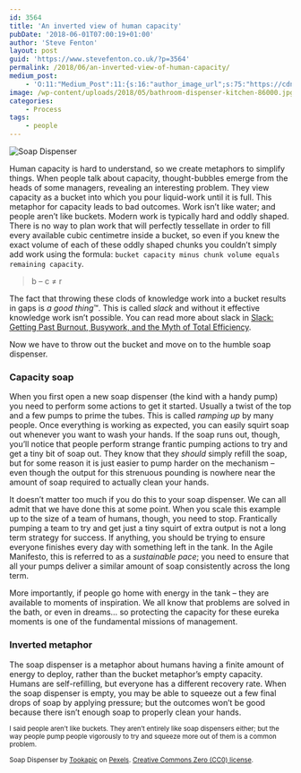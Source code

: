 ```yaml
---
id: 3564
title: 'An inverted view of human capacity'
pubDate: '2018-06-01T07:00:19+01:00'
author: 'Steve Fenton'
layout: post
guid: 'https://www.stevefenton.co.uk/?p=3564'
permalink: /2018/06/an-inverted-view-of-human-capacity/
medium_post:
    - 'O:11:"Medium_Post":11:{s:16:"author_image_url";s:75:"https://cdn-images-1.medium.com/fit/c/400/400/1*eXkhfEuF41g5W_xnc_ydLA.jpeg";s:10:"author_url";s:38:"https://medium.com/@steve.fenton.co.uk";s:11:"byline_name";N;s:12:"byline_email";N;s:10:"cross_link";s:3:"yes";s:2:"id";s:12:"eb3ba38c28c2";s:21:"follower_notification";s:3:"yes";s:7:"license";s:19:"all-rights-reserved";s:14:"publication_id";s:2:"-1";s:6:"status";s:6:"public";s:3:"url";s:86:"https://medium.com/@steve.fenton.co.uk/an-inverted-view-of-human-capacity-eb3ba38c28c2";}'
image: /wp-content/uploads/2018/05/bathroom-dispenser-kitchen-86000.jpg
categories:
    - Process
tags:
    - people
---
```


![Soap Dispenser](/wp-content/uploads/2018/05/bathroom-dispenser-kitchen-86000-1024x682.jpg)

Human capacity is hard to understand, so we create metaphors to simplify things. When people talk about capacity, thought-bubbles emerge from the heads of some managers, revealing an interesting problem. They view capacity as a bucket into which you pour liquid-work until it is full. This metaphor for capacity leads to bad outcomes. Work isn’t like water; and people aren’t like buckets. Modern work is typically hard and oddly shaped. There is no way to plan work that will perfectly tessellate in order to fill every available cubic centimetre inside a bucket, so even if you knew the exact volume of each of these oddly shaped chunks you couldn’t simply add work using the formula: `bucket capacity minus chunk volume equals remaining capacity`.

> b – c ≠ r

The fact that throwing these clods of knowledge work into a bucket results in gaps is *a good thing*™. This is called *slack* and without it effective knowledge work isn’t possible. You can read more about slack in [Slack: Getting Past Burnout, Busywork, and the Myth of Total Efficiency](https://www.goodreads.com/book/show/123715.Slack).

Now we have to throw out the bucket and move on to the humble soap dispenser.

### Capacity soap

When you first open a new soap dispenser (the kind with a handy pump) you need to perform some actions to get it started. Usually a twist of the top and a few pumps to prime the tubes. This is called *ramping up* by many people. Once everything is working as expected, you can easily squirt soap out whenever you want to wash your hands. If the soap runs out, though, you’ll notice that people perform strange frantic pumping actions to try and get a tiny bit of soap out. They know that they *should* simply refill the soap, but for some reason it is just easier to pump harder on the mechanism – even though the output for this strenuous pounding is nowhere near the amount of soap required to actually clean your hands.

It doesn’t matter too much if you do this to your soap dispenser. We can all admit that we have done this at some point. When you scale this example up to the size of a team of humans, though, you need to stop. Frantically pumping a team to try and get just a tiny squirt of extra output is not a long term strategy for success. If anything, you should be trying to ensure everyone finishes every day with something left in the tank. In the Agile Manifesto, this is referred to as a *sustainable pace*; you need to ensure that all your pumps deliver a similar amount of soap consistently across the long term.

More importantly, if people go home with energy in the tank – they are available to moments of inspiration. We all know that problems are solved in the bath, or even in dreams… so protecting the capacity for these eureka moments is one of the fundamental missions of management.

### Inverted metaphor

The soap dispenser is a metaphor about humans having a finite amount of energy to deploy, rather than the bucket metaphor’s empty capacity. Humans are self-refilling, but everyone has a different recovery rate. When the soap dispenser is empty, you may be able to squeeze out a few final drops of soap by applying pressure; but the outcomes won’t be good because there isn’t enough soap to properly clean your hands.

<small>I said people aren’t like buckets. They aren’t entirely like soap dispensers either; but the way people pump people vigorously to try and squeeze more out of them is a common problem.</small>

<small>Soap Dispenser by [Tookapic](https://www.pexels.com/@tookapic) on [Pexels](https://www.pexels.com/photo/bathroom-dispenser-kitchen-soap-86000/). [Creative Commons Zero (CC0) license](https://creativecommons.org/publicdomain/zero/1.0/).</small>